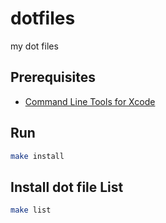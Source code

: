# dotfiles

my dot files

## Prerequisites
- [Command Line Tools for Xcode](https://developer.apple.com/download/more/)

## Run

```bash
make install
```

## Install dot file List

```bash
make list
```
